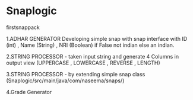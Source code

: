 # Snaplogic

firstsnappack

1.ADHAR GENERATOR Developing simple snap with snap interface with ID (int) , Name (String) , NRI (Boolean) if False not indian else an indian.


2.STRING PROCESSOR - taken input string and generate 4 Columns in output view (UPPERCASE , LOWERCASE , REVERSE , LENGTH)

3.STRING PROCESSOR - by extending simple snap class (Snaplogic/src/main/java/com/naseema/snaps/)

4.Grade Generator 
